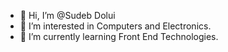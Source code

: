 - 👋 Hi, I’m @Sudeb Dolui
- 👀 I’m interested in Computers and Electronics.
- 🌱 I’m currently learning Front End Technologies.

<!---
Someone455/Someone455 is a ✨ special ✨ repository because its `README.md` (this file) appears on your GitHub profile.
You can click the Preview link to take a look at your changes.
--->

